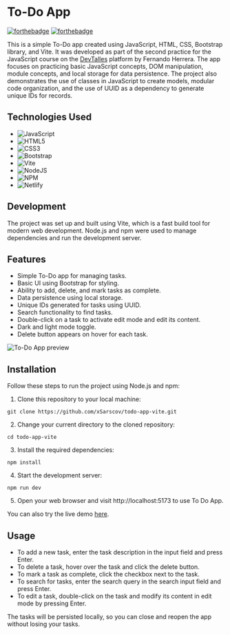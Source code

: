 # To-Do App

[![forthebadge](https://forthebadge.com/images/badges/made-with-javascript.svg)](https://forthebadge.com) [![forthebadge](https://forthebadge.com/images/badges/built-with-love.svg)](https://forthebadge.com)

This is a simple To-Do app created using JavaScript, HTML, CSS, Bootstrap library, and Vite. It was developed as part of the second practice for the JavaScript course on the [DevTalles](https://cursos.devtalles.com/) platform by Fernando Herrera. The app focuses on practicing basic JavaScript concepts, DOM manipulation, module concepts, and local storage for data persistence. The project also demonstrates the use of classes in JavaScript to create models, modular code organization, and the use of UUID as a dependency to generate unique IDs for records. 

## Technologies Used
- ![JavaScript](https://img.shields.io/badge/javascript-%23323330.svg?style=for-the-badge&logo=javascript&logoColor=%23F7DF1E)
- ![HTML5](https://img.shields.io/badge/html5-%23E34F26.svg?style=for-the-badge&logo=html5&logoColor=white)
- ![CSS3](https://img.shields.io/badge/css3-%231572B6.svg?style=for-the-badge&logo=css3&logoColor=white)
- ![Bootstrap](https://img.shields.io/badge/bootstrap-%238511FA.svg?style=for-the-badge&logo=bootstrap&logoColor=white)
- ![Vite](https://img.shields.io/badge/vite-%23646CFF.svg?style=for-the-badge&logo=vite&logoColor=white)
- ![NodeJS](https://img.shields.io/badge/node.js-6DA55F?style=for-the-badge&logo=node.js&logoColor=white)
- ![NPM](https://img.shields.io/badge/NPM-%23CB3837.svg?style=for-the-badge&logo=npm&logoColor=white)
- ![Netlify](https://img.shields.io/badge/netlify-%23000000.svg?style=for-the-badge&logo=netlify&logoColor=#00C7B7)

## Development
The project was set up and built using Vite, which is a fast build tool for modern web development. Node.js and npm were used to manage dependencies and run the development server.

## Features
- Simple To-Do app for managing tasks.
- Basic UI using Bootstrap for styling.
- Ability to add, delete, and mark tasks as complete.
- Data persistence using local storage.
- Unique IDs generated for tasks using UUID.
- Search functionality to find tasks.
- Double-click on a task to activate edit mode and edit its content.
- Dark and light mode toggle.
- Delete button appears on hover for each task.

![To-Do App preview](https://github.com/xSarscov/todo-app-vite/assets/110932159/7651993d-e8a9-489f-9573-62118e92a248)


## Installation
Follow these steps to run the project using Node.js and npm:
1. Clone this repository to your local machine:
```
git clone https://github.com/xSarscov/todo-app-vite.git
```
2. Change your current directory to the cloned repository:
```
cd todo-app-vite
```
3. Install the required dependencies:
```
npm install
```
4. Start the development server:
```
npm run dev
```
5. Open your web browser and visit http://localhost:5173 to use To Do App.
   
You can also try the live demo [here](https://todo-app-vitejs.netlify.app/).

## Usage
- To add a new task, enter the task description in the input field and press Enter.
- To delete a task, hover over the task and click the delete button.
- To mark a task as complete, click the checkbox next to the task.
- To search for tasks, enter the search query in the search input field and press Enter.
- To edit a task, double-click on the task and modify its content in edit mode by pressing Enter.

The tasks will be persisted locally, so you can close and reopen the app without losing your tasks.
